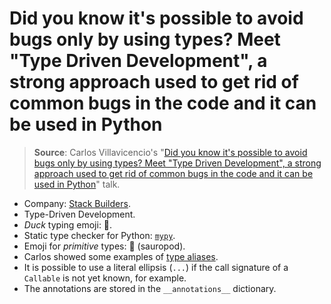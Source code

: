 # Did you know it's possible to avoid bugs only by using types? Meet "Type Driven Development", a strong approach used to get rid of common bugs in the code and it can be used in Python

> **Source**: Carlos Villavicencio's "[Did you know it's possible to avoid bugs only by using types? Meet "Type Driven Development", a strong approach used to get rid of common bugs in the code and it can be used in Python](https://2020.pycon.co/ponencias/14/)" talk.

- Company: [Stack Builders](https://www.stackbuilders.com/).
- Type-Driven Development.
- _Duck_ typing emoji: 🦆.
- Static type checker for Python: [`mypy`](http://mypy-lang.org/).
- Emoji for _primitive_ types: 🦕 (sauropod).
- Carlos showed some examples of [type aliases](https://docs.python.org/3/library/typing.html#type-aliases).
- It is possible to use a literal ellipsis (`...`) if the call signature of a `Callable` is not yet known, for example.
- The annotations are stored in the `__annotations__` dictionary.
